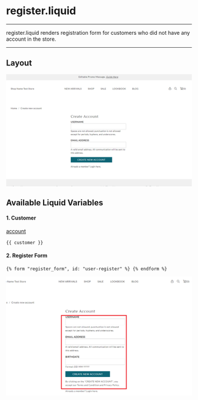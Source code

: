 # register.liquid

---

register.liquid renders registration form for customers who did not have any account in the store.

---

## Layout

![Register](<../../../assets/images/documents/image (7).png>)

## Available Liquid Variables

#### 1. Customer

[account](liquid/variables/account.md)

```
{{ customer }}
```

#### 2. Register Form

```
{% form "register_form", id: "user-register" %} {% endform %}
```

![Register Form](../../../assets/images/documents/registerform.png)

